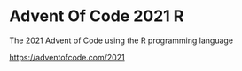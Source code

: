 # Advent Of Code 2021 R
The 2021 Advent of Code using the R programming language

https://adventofcode.com/2021
